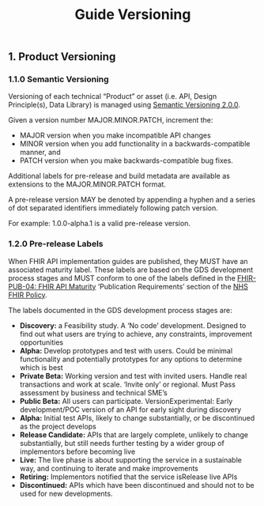 ﻿---
title: Guide Versioning
keywords: development, versioning
tags: [development]
sidebar: overview_sidebar
permalink: overview_guide_versioning.html
summary: An overview of how this Implementation Guide is versioned
---



## 1. Product Versioning ##

### 1.1.0 Semantic Versioning ###
Versioning of each technical “Product” or asset (i.e. API, Design Principle(s), Data Library) is managed using [Semantic Versioning 2.0.0](https://semver.org/).


Given a version number MAJOR.MINOR.PATCH, increment the:

- MAJOR version when you make incompatible API changes
- MINOR version when you add functionality in a backwards-compatible manner, and
- PATCH version when you make backwards-compatible bug fixes.

Additional labels for pre-release and build metadata are available as extensions to the MAJOR.MINOR.PATCH format.

A pre-release version MAY be denoted by appending a hyphen and a series of dot separated identifiers immediately following patch version.  

For example: 1.0.0-alpha.1 is a valid pre-release version.

### 1.2.0 Pre-release Labels ###

When FHIR API implementation guides are published, they MUST have an associated maturity label. These labels are based on the GDS development process stages and MUST conform to one of the labels defined in the [FHIR-PUB-04: FHIR API Maturity](https://nhsconnect.github.io/fhir-policy/publication.html#FHIR-PUB-04) ‘Publication Requirements’ section of the [NHS FHIR Policy](https://nhsconnect.github.io/fhir-policy/index.html).

The labels documented in the GDS development process stages are:

- <b>Discovery:</b> a Feasibility study. A ‘No code’ development. Designed to find out what users are trying to achieve, any constraints, improvement opportunities
- <b>Alpha:</b> Develop prototypes and test with users. Could be minimal functionality and potentially prototypes for any options to determine which is best
- <b>Private Beta:</b> Working version and test with invited users. Handle real transactions and work at scale. ‘Invite only’ or regional. Must Pass assessment by business and technical SME’s
- <b>Public Beta:</b> All users can participate. VersionExperimental:</b> Early development/POC version of an API for early sight during discovery
- <b>Alpha:</b> Initial test APIs, likely to change substantially, or be discontinued as the project develops
- <b>Release Candidate:</b> APIs that are largely complete, unlikely to change substantially, but still needs further testing by a wider group of implementors before becoming live
- <b>Live:</b> The live phase is about supporting the service in a sustainable way, and continuing to iterate and make improvements
-	<b>Retiring:</b> Implementors notified that the service isRelease live APIs
- <b>Discontinued:</b> APIs which have been discontinued and should not to be used for new developments.

<!--
### 1.3.0 GDS Stage - Experimental ###
This implementation guide is in currently in the “Experimental” stage. This means it is undergoing significant changes and will have regular releases.
-->



<!--stackedit_data:
eyJoaXN0b3J5IjpbMzkxNTgxMzI3XX0=
-->